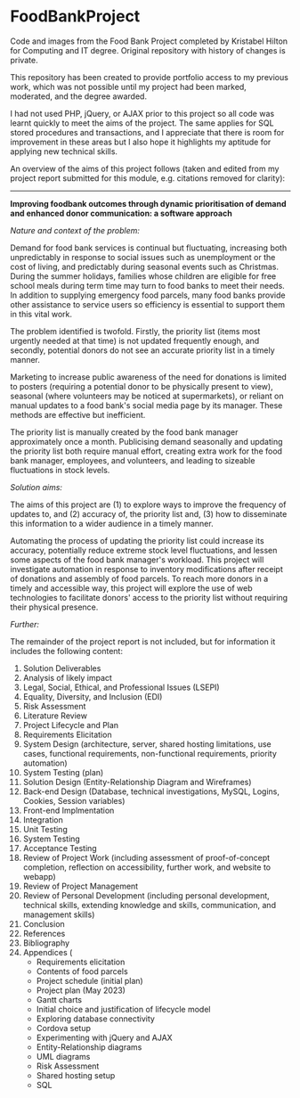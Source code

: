 # FoodBankProject
Code and images from the Food Bank Project completed by Kristabel Hilton for Computing and IT degree. Original repository with history of changes is private. 

This repository has been created to provide portfolio access to my previous work, which was not possible until my project had been marked, moderated, and the degree awarded.

I had not used PHP, jQuery, or AJAX prior to this project so all code was learnt quickly to meet the aims of the project.  The same applies for SQL stored procedures and transactions, and I appreciate that there is room for improvement in these areas but I also hope it highlights my aptitude for applying new technical skills.

An overview of the aims of this project follows (taken and edited from my project report submitted for this module, e.g. citations removed for clarity):

-------------------------------------------------------------------------------------------------------------------------------------------------

**Improving foodbank outcomes through dynamic prioritisation of demand and enhanced donor communication: a software approach**

*Nature and context of the problem:*

Demand for food bank services is continual but fluctuating, increasing both unpredictably in response to social issues such as unemployment or the cost of living, and predictably during seasonal events such as Christmas.  During the summer holidays, families whose children are eligible for free school meals during term time may turn to food banks to meet their needs.  In addition to supplying emergency food parcels, many food banks provide other assistance to service users so efficiency is essential to support them in this vital work.  

The problem identified is twofold.  Firstly, the priority list (items most urgently needed at that time) is not updated frequently enough, and secondly, potential donors do not see an accurate priority list in a timely manner.

Marketing to increase public awareness of the need for donations is limited to posters (requiring a potential donor to be physically present to view), seasonal (where volunteers may be noticed at supermarkets), or reliant on manual updates to a food bank's social media page by its manager.  These methods are effective but inefficient.

The priority list is manually created by the food bank manager approximately once a month.  Publicising demand seasonally and updating the priority list both require manual effort, creating extra work for the food bank manager, employees, and volunteers, and leading to sizeable fluctuations in stock levels.

*Solution aims:*

The aims of this project are (1) to explore ways to improve the frequency of updates to, and (2) accuracy of, the priority list and, (3) how to disseminate this information to a wider audience in a timely manner.

Automating the process of updating the priority list could increase its accuracy, potentially reduce extreme stock level fluctuations, and lessen some aspects of the food bank manager's workload.  This project will investigate automation in response to inventory modifications after receipt of donations and assembly of food parcels.  To reach more donors in a timely and accessible way, this project will explore the use of web technologies to facilitate donors' access to the priority list without requiring their physical presence. 

*Further:*

The remainder of the project report is not included, but for information it includes the following content:

1. Solution Deliverables
2. Analysis of likely impact
3. Legal, Social, Ethical, and Professional Issues (LSEPI)
4. Equality, Diversity, and Inclusion (EDI)
5. Risk Assessment
6. Literature Review
7. Project Lifecycle and Plan
8. Requirements Elicitation
9. System Design (architecture, server, shared hosting limitations, use cases, functional requirements, non-functional requirements, priority automation)
10. System Testing (plan)
11. Solution Design (Entity-Relationship Diagram and Wireframes)
12. Back-end Design (Database, technical investigations, MySQL, Logins, Cookies, Session variables)
13. Front-end Implmentation
14. Integration
15. Unit Testing
16. System Testing
17. Acceptance Testing
18. Review of Project Work (including assessment of proof-of-concept completion, reflection on accessibility, further work, and website to webapp)
19. Review of Project Management
20. Review of Personal Development (including personal development, technical skills, extending knowledge and skills, communication, and management skills)
21. Conclusion
22. References
23. Bibliography
24. Appendices (
    - Requirements elicitation
    - Contents of food parcels
    - Project schedule (initial plan)
    - Project plan (May 2023)
    - Gantt charts
    - Initial choice and justification of lifecycle model
    - Exploring database connectivity
    - Cordova setup
    - Experimenting with jQuery and AJAX
    - Entity-Relationship diagrams
    - UML diagrams
    - Risk Assessment
    - Shared hosting setup
    - SQL
